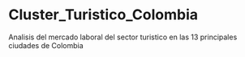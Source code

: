 # Cluster_Turistico_Colombia
Analisis del mercado laboral del sector turistico en las 13 principales ciudades de Colombia
